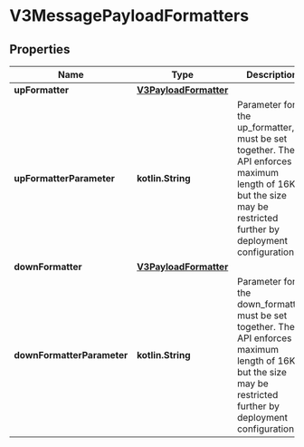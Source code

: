 
# V3MessagePayloadFormatters

## Properties
Name | Type | Description | Notes
------------ | ------------- | ------------- | -------------
**upFormatter** | [**V3PayloadFormatter**](V3PayloadFormatter.md) |  |  [optional]
**upFormatterParameter** | **kotlin.String** | Parameter for the up_formatter, must be set together. The API enforces a maximum length of 16KB, but the size may be restricted further by deployment configuration. |  [optional]
**downFormatter** | [**V3PayloadFormatter**](V3PayloadFormatter.md) |  |  [optional]
**downFormatterParameter** | **kotlin.String** | Parameter for the down_formatter, must be set together. The API enforces a maximum length of 16KB, but the size may be restricted further by deployment configuration. |  [optional]



